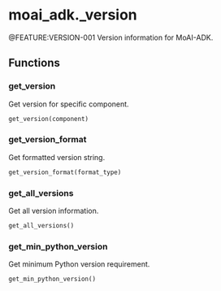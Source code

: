 # moai_adk._version

@FEATURE:VERSION-001 Version information for MoAI-ADK.

## Functions

### get_version

Get version for specific component.

```python
get_version(component)
```

### get_version_format

Get formatted version string.

```python
get_version_format(format_type)
```

### get_all_versions

Get all version information.

```python
get_all_versions()
```

### get_min_python_version

Get minimum Python version requirement.

```python
get_min_python_version()
```
